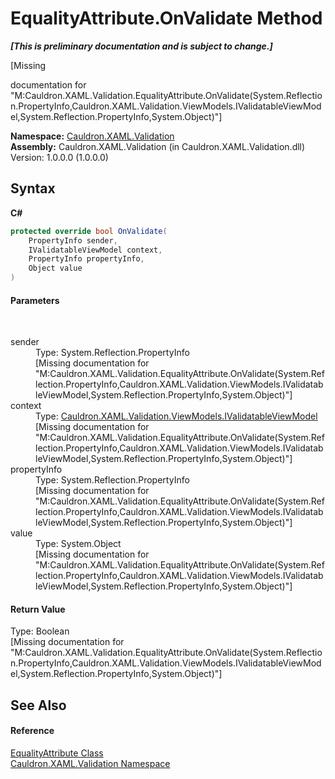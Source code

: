 # EqualityAttribute.OnValidate Method 
 _**\[This is preliminary documentation and is subject to change.\]**_

\[Missing <summary> documentation for "M:Cauldron.XAML.Validation.EqualityAttribute.OnValidate(System.Reflection.PropertyInfo,Cauldron.XAML.Validation.ViewModels.IValidatableViewModel,System.Reflection.PropertyInfo,System.Object)"\]

**Namespace:**&nbsp;<a href="N_Cauldron_XAML_Validation">Cauldron.XAML.Validation</a><br />**Assembly:**&nbsp;Cauldron.XAML.Validation (in Cauldron.XAML.Validation.dll) Version: 1.0.0.0 (1.0.0.0)

## Syntax

**C#**<br />
``` C#
protected override bool OnValidate(
	PropertyInfo sender,
	IValidatableViewModel context,
	PropertyInfo propertyInfo,
	Object value
)
```


#### Parameters
&nbsp;<dl><dt>sender</dt><dd>Type: System.Reflection.PropertyInfo<br />\[Missing <param name="sender"/> documentation for "M:Cauldron.XAML.Validation.EqualityAttribute.OnValidate(System.Reflection.PropertyInfo,Cauldron.XAML.Validation.ViewModels.IValidatableViewModel,System.Reflection.PropertyInfo,System.Object)"\]</dd><dt>context</dt><dd>Type: <a href="T_Cauldron_XAML_Validation_ViewModels_IValidatableViewModel">Cauldron.XAML.Validation.ViewModels.IValidatableViewModel</a><br />\[Missing <param name="context"/> documentation for "M:Cauldron.XAML.Validation.EqualityAttribute.OnValidate(System.Reflection.PropertyInfo,Cauldron.XAML.Validation.ViewModels.IValidatableViewModel,System.Reflection.PropertyInfo,System.Object)"\]</dd><dt>propertyInfo</dt><dd>Type: System.Reflection.PropertyInfo<br />\[Missing <param name="propertyInfo"/> documentation for "M:Cauldron.XAML.Validation.EqualityAttribute.OnValidate(System.Reflection.PropertyInfo,Cauldron.XAML.Validation.ViewModels.IValidatableViewModel,System.Reflection.PropertyInfo,System.Object)"\]</dd><dt>value</dt><dd>Type: System.Object<br />\[Missing <param name="value"/> documentation for "M:Cauldron.XAML.Validation.EqualityAttribute.OnValidate(System.Reflection.PropertyInfo,Cauldron.XAML.Validation.ViewModels.IValidatableViewModel,System.Reflection.PropertyInfo,System.Object)"\]</dd></dl>

#### Return Value
Type: Boolean<br />\[Missing <returns> documentation for "M:Cauldron.XAML.Validation.EqualityAttribute.OnValidate(System.Reflection.PropertyInfo,Cauldron.XAML.Validation.ViewModels.IValidatableViewModel,System.Reflection.PropertyInfo,System.Object)"\]

## See Also


#### Reference
<a href="T_Cauldron_XAML_Validation_EqualityAttribute">EqualityAttribute Class</a><br /><a href="N_Cauldron_XAML_Validation">Cauldron.XAML.Validation Namespace</a><br />